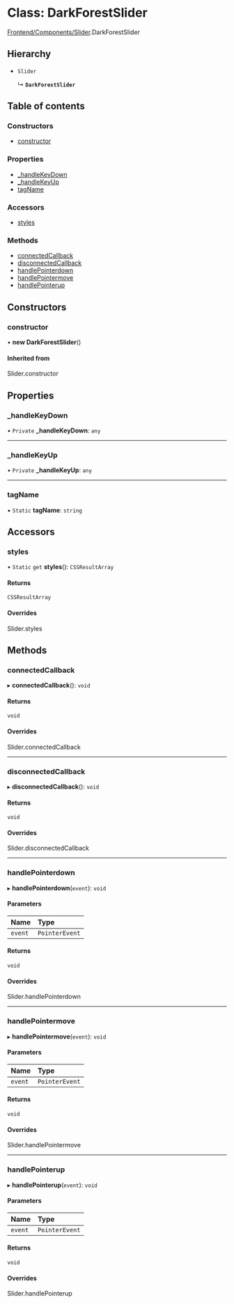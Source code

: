 # Class: DarkForestSlider

[Frontend/Components/Slider](../modules/Frontend_Components_Slider.md).DarkForestSlider

## Hierarchy

- `Slider`

  ↳ **`DarkForestSlider`**

## Table of contents

### Constructors

- [constructor](Frontend_Components_Slider.DarkForestSlider.md#constructor)

### Properties

- [\_handleKeyDown](Frontend_Components_Slider.DarkForestSlider.md#_handlekeydown)
- [\_handleKeyUp](Frontend_Components_Slider.DarkForestSlider.md#_handlekeyup)
- [tagName](Frontend_Components_Slider.DarkForestSlider.md#tagname)

### Accessors

- [styles](Frontend_Components_Slider.DarkForestSlider.md#styles)

### Methods

- [connectedCallback](Frontend_Components_Slider.DarkForestSlider.md#connectedcallback)
- [disconnectedCallback](Frontend_Components_Slider.DarkForestSlider.md#disconnectedcallback)
- [handlePointerdown](Frontend_Components_Slider.DarkForestSlider.md#handlepointerdown)
- [handlePointermove](Frontend_Components_Slider.DarkForestSlider.md#handlepointermove)
- [handlePointerup](Frontend_Components_Slider.DarkForestSlider.md#handlepointerup)

## Constructors

### constructor

• **new DarkForestSlider**()

#### Inherited from

Slider.constructor

## Properties

### \_handleKeyDown

• `Private` **\_handleKeyDown**: `any`

---

### \_handleKeyUp

• `Private` **\_handleKeyUp**: `any`

---

### tagName

▪ `Static` **tagName**: `string`

## Accessors

### styles

• `Static` `get` **styles**(): `CSSResultArray`

#### Returns

`CSSResultArray`

#### Overrides

Slider.styles

## Methods

### connectedCallback

▸ **connectedCallback**(): `void`

#### Returns

`void`

#### Overrides

Slider.connectedCallback

---

### disconnectedCallback

▸ **disconnectedCallback**(): `void`

#### Returns

`void`

#### Overrides

Slider.disconnectedCallback

---

### handlePointerdown

▸ **handlePointerdown**(`event`): `void`

#### Parameters

| Name    | Type           |
| :------ | :------------- |
| `event` | `PointerEvent` |

#### Returns

`void`

#### Overrides

Slider.handlePointerdown

---

### handlePointermove

▸ **handlePointermove**(`event`): `void`

#### Parameters

| Name    | Type           |
| :------ | :------------- |
| `event` | `PointerEvent` |

#### Returns

`void`

#### Overrides

Slider.handlePointermove

---

### handlePointerup

▸ **handlePointerup**(`event`): `void`

#### Parameters

| Name    | Type           |
| :------ | :------------- |
| `event` | `PointerEvent` |

#### Returns

`void`

#### Overrides

Slider.handlePointerup
